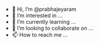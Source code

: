 - 👋 Hi, I’m @prabhajeyaram
- 👀 I’m interested in ...
- 🌱 I’m currently learning ...
- 💞️ I’m looking to collaborate on ...
- 📫 How to reach me ...

<!---
prabhajeyaram/prabhajeyaram is a ✨ special ✨ repository because its `README.md` (this file) appears on your GitHub profile.
You can click the Preview link to take a look at your changes.
--->
